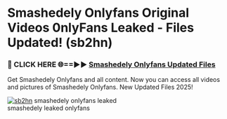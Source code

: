 # Smashedely Onlyfans Original Videos 0nlyFans Leaked - Files Updated! (sb2hn)

<h3>🔴 CLICK HERE 🌐==►► <a href="https://tinyurl.com/2jnfzry5" rel="nofollow">Smashedely Onlyfans Updated Files</a></h3>

Get Smashedely Onlyfans and all content. Now you can access all videos and pictures of Smashedely Onlyfans. New Updated Files 2025!

[![sb2hn](https://i.imgur.com/GyGTBgg.gif)](https://tinyurl.com/2jnfzry5)
smashedely onlyfans leaked<br>
smashedely leaked onlyfans